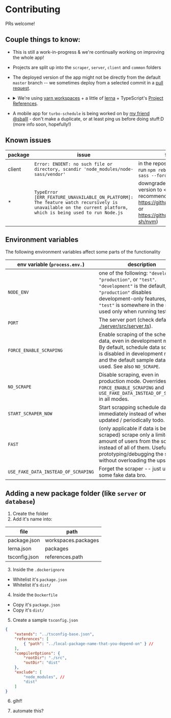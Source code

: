 # Contributing

PRs welcome!

## Couple things to know:

* This is still a work-in-progress & we're continually working on improving the whole app!
* Projects are split up into the `scraper`, `server`, `client` and `common` folders

* The deployed version of the app might not be directly from the default `master` branch -- we sometimes deploy from a selected commit in a [pull request](https://github.com/kiprasmel/turbo-schedule/pulls).

* <details> <summary>We're using <a href="https://yarnpkg.com/lang/en/docs/workspaces/">yarn workspaces</a> + a little of <a href="https://github.com/lerna/lerna">lerna</a> + TypeScript's <a href="https://www.typescriptlang.org/docs/handbook/project-references.html">Project References</a>.</summary>

  See also:
  * https://stackoverflow.com/questions/51631786/how-to-use-project-references-in-typescript-3-0
  * https://github.com/RyanCavanaugh/learn-a
</details>

* A mobile app for `turbo-schedule` is being worked on by [my friend @sballl](http://github.com/sballl) - don't make a duplicate, or at least ping us before doing stuff:D (more info soon, hopefully!)

## Known issues

| package | issue                                                                                                                                                       | fix                                                                                                           | tracking                                              |
| ------- | ----------------------------------------------------------------------------------------------------------------------------------------------------------- | ------------------------------------------------------------------------------------------------------------- | ----------------------------------------------------- |
| client  | `Error: ENOENT: no such file or directory, scandir 'node_modules/node-sass/vendor'`                                                                         | in the repository root, run `npm rebuild node-sass --force`                                                   |
| *       | `TypeError [ERR_FEATURE_UNAVAILABLE_ON_PLATFORM]: The feature watch recursively is unavailable on the current platform, which is being used to run Node.js` | downgrade nodejs version to < 14 (I recommend using https://github.com/tj/n or https://github.com/nvm-sh/nvm) | https://github.com/kiprasmel/turbo-schedule/issues/78 |

## Environment variables

The following environment variables affect some parts of the functionality

| env variable (`process.env.`)       | description                                                                                                                                                                                                                   |
| ----------------------------------- | ----------------------------------------------------------------------------------------------------------------------------------------------------------------------------------------------------------------------------- |
| `NODE_ENV`                          | one of the following: `"development"`, `"production"`, or `"test"`. `"development"` is the default, `"production"` disables development-only features, and `"test"` is somewhere in the middle, used only when running tests. |
| `PORT`                              | The server port (check default @ [./server/src/server.ts](./server/src/server.ts)).                                                                                                                                           |
| `FORCE_ENABLE_SCRAPING`             | Enable scraping of the schedule data, even in development mode. By default, schedule data scraping is disabled in development mode and the default sample data is used. See also `NO_SCRAPE`.                                 |
| `NO_SCRAPE`                         | Disable scraping, even in production mode. Overrides `FORCE_ENABLE_SCRAPING` and `USE_FAKE_DATA_INSTEAD_OF_SCRAPING` in all modes.                                                                                            |
| `START_SCRAPER_NOW`                 | Start scrapping schedule data immediately instead of when it gets updated / periodically todo.                                                                                                                                |
| `FAST`                              | (only applicable if data is being scraped) scrape only a limited amount of users from the schedule instead of all of them. Useful for prototyping/debugging the scraper without overloading the upstream.                     |
| `USE_FAKE_DATA_INSTEAD_OF_SCRAPING` | Forget the scraper -- just use some fake data bro.                                                                                                                                                                            |

## Adding a new package folder (like `server` or `database`)

1. Create the folder
2. Add it's name into:

| file          | path                |
| ------------- | ------------------- |
| package.json  | workspaces.packages |
| lerna.json    | packages            |
| tsconfig.json | references.path     |

3. Inside the `.dockerignore`

* Whitelist it's `package.json`
* Whitelist it's `dist/`

4. Inside the `Dockerfile`

* Copy it's `package.json`
* Copy it's `dist/`

5. Create a sample `tsconfig.json`

```json
{
	"extends": "../tsconfig-base.json",
	"references": [
		{ "path": "../local-package-name-that-you-depend-on" } //
	],
	"compilerOptions": {
		"rootDir": "./src",
		"outDir": "dist"
	},
	"exclude": [
		"node_modules", //
		"dist"
	]
}
```

6. glhf!

7. automate this?
